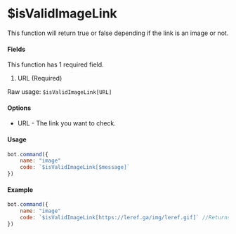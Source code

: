 # $isValidImageLink

This function will return true or false depending if the link is an image or not.

#### Fields

This function has 1 required field.

1. URL \(Required\)

Raw usage: `$isValidImageLink[URL]`

#### Options

* URL - The link you want to check.

#### Usage

```javascript
bot.command({
    name: "image"
    code: `$isValidImageLink[$message]`
})
```

#### Example

```javascript
bot.command({
    name: "image"
    code: `$isValidImageLink[https://leref.ga/img/leref.gif]` //Returns true
})
```

